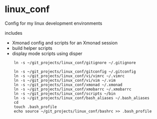 linux_conf
==========

Config for my linux development environments

includes

- Xmonad config and scripts for an Xmonad session
- build helper scripts
- display mode scripts using disper
```
    ln -s ~/git_projects/linux_conf/gitignore ~/.gitignore
```

```
    ln -s ~/git_projects/linux_conf/gitconfig ~/.gitconfig
    ln -s ~/git_projects/linux_conf/vi/vimrc ~/.vimrc
    ln -s ~/git_projects/linux_conf/vi/vim ~/.vim
    ln -s ~/git_projects/linux_conf/xmonad ~/.xmonad
    ln -s ~/git_projects/linux_conf/xmobarrc ~/.xmobarrc
    ln -s ~/git_projects/linux_conf/scripts ~/bin
    ln -s ~/git_projects/linux_conf/bash_aliases ~/.bash_aliases
    cd
    touch .bash_profile
    echo source ~/git_projects/linux_conf/bashrc >> .bash_profile
```
